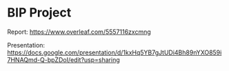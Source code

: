 # BIP Project

Report:
https://www.overleaf.com/5557116zxcmng

Presentation:
https://docs.google.com/presentation/d/1kxHq5YB7gJtUDi4Bh89nYXO859i7HNAQmd-Q-bpZDoI/edit?usp=sharing

